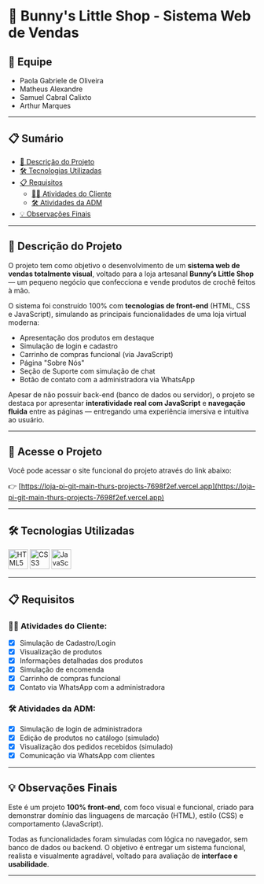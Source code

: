 # 🐰 Bunny's Little Shop - Sistema Web de Vendas

## 👥 Equipe
- Paola Gabriele de Oliveira  
- Matheus Alexandre 
- Samuel Cabral Calixto  
- Arthur Marques  

---

## 📋 Sumário

- [🧵 Descrição do Projeto](#-descrição-do-projeto)
- [🛠️ Tecnologias Utilizadas](#-tecnologias-utilizadas)
- [📋 Requisitos](#-requisitos)
  - [🧑‍💼 Atividades do Cliente](#-atividades-do-cliente)
  - [🛠️ Atividades da ADM](#-atividades-da-adm)
- [💡 Observações Finais](#-observações-finais)

---

## 🧵 Descrição do Projeto

O projeto tem como objetivo o desenvolvimento de um **sistema web de vendas totalmente visual**, voltado para a loja artesanal **Bunny’s Little Shop** — um pequeno negócio que confecciona e vende produtos de crochê feitos à mão.

O sistema foi construído 100% com **tecnologias de front-end** (HTML, CSS e JavaScript), simulando as principais funcionalidades de uma loja virtual moderna:

- Apresentação dos produtos em destaque  
- Simulação de login e cadastro  
- Carrinho de compras funcional (via JavaScript)  
- Página "Sobre Nós"  
- Seção de Suporte com simulação de chat  
- Botão de contato com a administradora via WhatsApp  

Apesar de não possuir back-end (banco de dados ou servidor), o projeto se destaca por apresentar **interatividade real com JavaScript** e **navegação fluida** entre as páginas — entregando uma experiência imersiva e intuitiva ao usuário.

---

## 🔗 Acesse o Projeto

Você pode acessar o site funcional do projeto através do link abaixo:

👉 [https://loja-pi-git-main-thurs-projects-7698f2ef.vercel.app](https://loja-pi-git-main-thurs-projects-7698f2ef.vercel.app)

---

## 🛠️ Tecnologias Utilizadas

<p align="left">
  <img src="https://cdn.jsdelivr.net/gh/devicons/devicon/icons/html5/html5-original.svg" height="40" alt="HTML5" />
  <img src="https://cdn.jsdelivr.net/gh/devicons/devicon/icons/css3/css3-original.svg" height="40" alt="CSS3" />
  <img src="https://cdn.jsdelivr.net/gh/devicons/devicon/icons/javascript/javascript-original.svg" height="40" alt="JavaScript" />
</p>

---

## 📋 Requisitos

### 🧑‍💼 Atividades do Cliente:
- [x] Simulação de Cadastro/Login  
- [x] Visualização de produtos  
- [x] Informações detalhadas dos produtos  
- [x] Simulação de encomenda  
- [x] Carrinho de compras funcional  
- [x] Contato via WhatsApp com a administradora  

### 🛠️ Atividades da ADM:
- [x] Simulação de login de administradora  
- [x] Edição de produtos no catálogo (simulado)  
- [x] Visualização dos pedidos recebidos (simulado)  
- [x] Comunicação via WhatsApp com clientes  

---

## 💡 Observações Finais

Este é um projeto **100% front-end**, com foco visual e funcional, criado para demonstrar domínio das linguagens de marcação (HTML), estilo (CSS) e comportamento (JavaScript).

Todas as funcionalidades foram simuladas com lógica no navegador, sem banco de dados ou backend. O objetivo é entregar um sistema funcional, realista e visualmente agradável, voltado para avaliação de **interface e usabilidade**.

---



